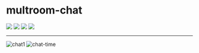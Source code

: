 # multroom-chat

![](https://img.shields.io/github/languages/count/joseAllisson/multroom-chat) 
![](https://img.shields.io/github/languages/top//joseAllisson/multroom-chat) 
![](https://img.shields.io/github/contributors/joseAllisson/multroom-chat) 
![](https://img.shields.io/github/last-commit/joseAllisson/multroom-chat) 

<hr />

![chat1](https://user-images.githubusercontent.com/59458404/99926932-2a7e7280-2d22-11eb-8f6e-c2622aabee07.PNG)
![chat-time](https://user-images.githubusercontent.com/59458404/99926935-2e11f980-2d22-11eb-83d9-3c9304f80dca.PNG)
